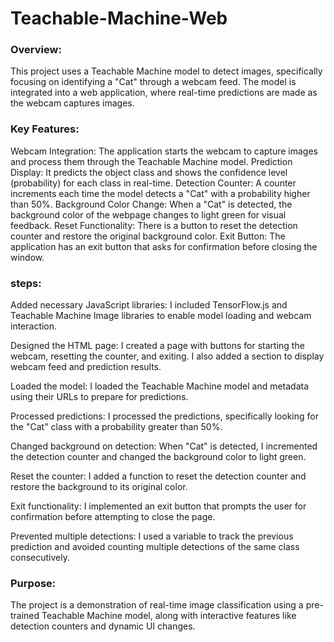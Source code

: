 # Teachable-Machine-Web
### Overview:
This project uses a Teachable Machine model to detect images, specifically focusing on identifying a "Cat" through a webcam feed. The model is integrated into a web application, where real-time predictions are made as the webcam captures images.

### Key Features:
Webcam Integration: The application starts the webcam to capture images and process them through the Teachable Machine model.
Prediction Display: It predicts the object class and shows the confidence level (probability) for each class in real-time.
Detection Counter: A counter increments each time the model detects a "Cat" with a probability higher than 50%.
Background Color Change: When a "Cat" is detected, the background color of the webpage changes to light green for visual feedback.
Reset Functionality: There is a button to reset the detection counter and restore the original background color.
Exit Button: The application has an exit button that asks for confirmation before closing the window.

### steps:
Added necessary JavaScript libraries: I included TensorFlow.js and Teachable Machine Image libraries to enable model loading and webcam interaction.

Designed the HTML page: I created a page with buttons for starting the webcam, resetting the counter, and exiting. I also added a section to display webcam feed and prediction results.

Loaded the model: I loaded the Teachable Machine model and metadata using their URLs to prepare for predictions.

Processed predictions: I processed the predictions, specifically looking for the "Cat" class with a probability greater than 50%.

Changed background on detection: When "Cat" is detected, I incremented the detection counter and changed the background color to light green.

Reset the counter: I added a function to reset the detection counter and restore the background to its original color.

Exit functionality: I implemented an exit button that prompts the user for confirmation before attempting to close the page.

Prevented multiple detections: I used a variable to track the previous prediction and avoided counting multiple detections of the same class consecutively.

### Purpose: 
The project is a demonstration of real-time image classification using a pre-trained Teachable Machine model, along with interactive features like detection counters and dynamic UI changes.
